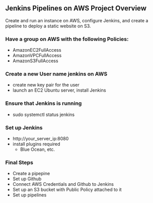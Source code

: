 ## Jenkins Pipelines on AWS Project Overview
Create and run an instance on AWS, configure Jenkins, and create a pipeline to deploy a static website on S3.

### Have a group on AWS with the following Policies:
* AmazonEC2FullAccess
* AmazonVPCFullAccess
* AmazonS3FullAccess

### Create a new User name jenkins on AWS
* create new key pair for the user
* launch an EC2 Ubuntu server,  install Jenkins

### Ensure that Jenkins is running
* sudo systemctl status jenkins

### Set up Jenkins
* http://your_server_ip:8080
* install plugins required
  * Blue Ocean, etc.

### Final Steps
* Create a pipepine
* Set up Github
* Connect AWS Credentials and Github to Jenkins
* Set up an S3 bucket with Public Policy attached to it
* Set up pipelines



